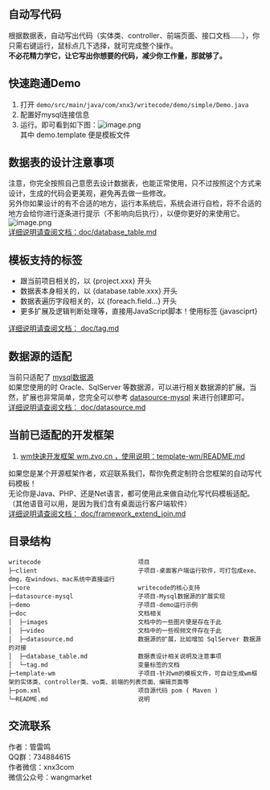 ## 自动写代码
根据数据表，自动写出代码（实体类、controller、前端页面、接口文档……），你只需右键运行，鼠标点几下选择，就可完成整个操作。  
**不必花精力学它，让它写出你想要的代码，减少你工作量，那就够了。**

## 快速跑通Demo
1. 打开 ````demo/src/main/java/com/xnx3/writecode/demo/simple/Demo.java```` 
2. 配置好mysql连接信息
3. 运行。即可看到如下图：![image.png](https://res.zvo.cn/writecode/simple_demo.gif)   
其中 demo.template 便是模板文件

## 数据表的设计注意事项
注意，你完全按照自己意愿去设计数据表，也能正常使用，只不过按照这个方式来设计，生成的代码会更美观，避免再去做一些修改。  
另外你如果设计的有不合适的地方，运行本系统后，系统会进行自检，将不合适的地方会给你进行逐条进行提示（不影响向后执行），以便你更好的来使用它。  
![image.png](http://res.zvo.cn/writecode/database_table_info.png)   
[详细说明请查阅文档：doc/database_table.md](doc/database_table.md)

## 模板支持的标签
* 跟当前项目相关的，以 {project.xxx} 开头
* 数据表本身相关的，以 {database.table.xxx} 开头
* 数据表遍历字段相关的，以 {foreach.field...} 开头
* 更多扩展及逻辑判断处理等，直接用JavaScript脚本！使用标签 {javasciprt}
  
[详细说明请查阅文档： doc/tag.md](doc/tag.md)

## 数据源的适配
当前只适配了 [mysql数据源](/datasource-mysql/)  
如果您使用的时 Oracle、SqlServer 等数据源，可以进行相关数据源的扩展。当然，扩展也非常简单，您完全可以参考 [datasource-mysql](/datasource-mysql) 来进行创建即可。  
[详细说明请查阅文档： doc/datasource.md](doc/datasource.md)

## 当前已适配的开发框架

1. [wm快速开发框架 wm.zvo.cn ，使用说明：template-wm/README.md](template-wm/README.md)  
  
如果您是某个开源框架作者，欢迎联系我们，帮你免费定制符合您框架的自动写代码模板！   
无论你是Java、PHP、还是Net语言，都可使用此来做自动化写代码模板适配。（其他语音可以用，是因为我们含有桌面运行客户端软件）     
[详细说明请查阅文档： doc/framework_extend_join.md](doc/framework_extend_join.md)  

## 目录结构

```
writecode                           项目
├─client                            子项目-桌面客户端运行软件，可打包成exe、dmg，在windows、mac系统中直接运行
├─core                              writecode的核心支持
├─datasource-mysql                  子项目-Mysql数据源的扩展实现
├─demo                              子项目-demo运行示例
├─doc                               文档相关
│  ├─images                         文档中的一些图片便是存在于此
│  ├─video                          文档中的一些视频文件存在于此
│  ├─datasource.md                  数据源的扩展，比如增加 SqlServer 数据源的对接
│  ├─database_table.md              数据表设计相关说明及注意事项
│  └─tag.md                         变量标签的文档
├─template-wm                       子项目-针对wm的模板文件，可自动生成wm框架的实体类、controller类、vo类、前端的列表页面、编辑页面等
├─pom.xml                           项目源代码 pom ( Maven )
└─README.md                         说明
```


## 交流联系
作者：管雷鸣  
QQ群：734884615  
作者微信：xnx3com  
微信公众号：wangmarket  

